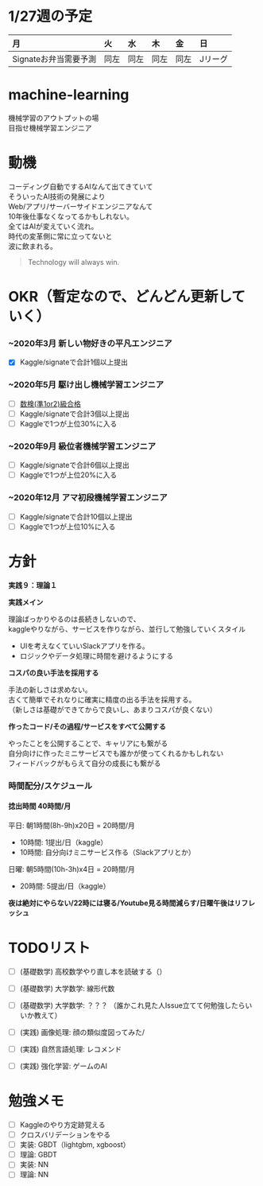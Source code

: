 # 1/27週の予定

|月|火|水|木|金|日|
|:--|:--|:--|:--|:--|:--|
|Signateお弁当需要予測|同左|同左|同左|同左|Jリーグ|

# machine-learning
機械学習のアウトプットの場   
目指せ機械学習エンジニア

# 動機
コーディング自動でするAIなんて出てきていて   
そういったAI技術の発展により   
Web/アプリ/サーバーサイドエンジニアなんて   
10年後仕事なくなってるかもしれない。   
全てはAIが変えていく流れ。   
時代の変革側に常に立ってないと   
波に飲まれる。   

> Technology will always win.

# OKR（暫定なので、どんどん更新していく）

### ~2020年3月 **新しい物好きの平凡エンジニア**

- [x] Kaggle/signateで合計1個以上提出

### ~2020年5月 **駆け出し機械学習エンジニア**

- [ ] [数検(準1or2)級合格](https://www.su-gaku.net/suken/schedule.php)
- [ ] Kaggle/signateで合計3個以上提出
- [ ] Kaggleで1つが上位30%に入る

### ~2020年9月 **級位者機械学習エンジニア**

- [ ] Kaggle/signateで合計6個以上提出
- [ ] Kaggleで1つが上位20%に入る

### ~2020年12月 **アマ初段機械学習エンジニア**

- [ ] Kaggle/signateで合計10個以上提出
- [ ] Kaggleで1つが上位10%に入る

# 方針

**実践９：理論１**

**実践メイン**

理論ばっかりやるのは長続きしないので、   
kaggleやりながら、サービスを作りながら、並行して勉強していくスタイル   
- UIを考えなくていいSlackアプリを作る。   
- ロジックやデータ処理に時間を避けるようにする   

**コスパの良い手法を採用する**

手法の新しさは求めない。   
古くて簡単でそれなりに確実に精度の出る手法を採用する。   
（新しさは基礎ができてからで良いし、あまりコスパが良くない）   

**作ったコード/その過程/サービスをすべて公開する**

やったことを公開することで、キャリアにも繋がる   
自分向けに作ったミニサービスでも誰かが使ってくれるかもしれない   
フィードバックがもらえて自分の成長にも繋がる   

### 時間配分/スケジュール

#### 捻出時間 40時間/月

平日: 朝1時間(8h-9h)x20日 = 20時間/月
- 10時間: 1提出/日（kaggle）
- 10時間: 自分向けミニサービス作る（Slackアプリとか）

日曜: 朝5時間(10h-3h)x4日  = 20時間/月
- 20時間: 5提出/日（kaggle）

**夜は絶対にやらない/22時には寝る/Youtube見る時間減らす/日曜午後はリフレッシュ**

# TODOリスト

- [ ] (基礎数学) 高校数学やり直し本を読破する（）
- [ ] (基礎数学) 大学数学: 線形代数
- [ ] (基礎数学) 大学数学: ？？？ （誰かこれ見た人Issue立てて何勉強したらいいか教えて）

- [ ] (実践) 画像処理: 顔の類似度図ってみた/
- [ ] (実践) 自然言語処理: レコメンド
- [ ] (実践) 強化学習: ゲームのAI


# 勉強メモ

- [ ] Kaggleのやり方定跡覚える
- [ ] クロスバリデーションをやる
- [ ] 実装: GBDT（lightgbm, xgboost）
- [ ] 理論: GBDT
- [ ] 実装: NN
- [ ] 理論: NN
